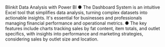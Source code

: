 Blinkit Data Analysis with Power BI 
●	The Dashboard System is an intuitive Excel tool that simplifies data analysis, turning complex datasets into actionable insights. It's essential for businesses and professionals managing financial performance and operational metrics.
●	The key features include charts tracking sales by fat content, item totals, and outlet specifics, with insights into performance 
and marketing strategies, considering sales by outlet size and location.

